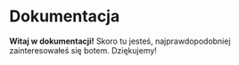 # Dokumentacja 

**Witaj w dokumentacji!** Skoro tu jesteś, najprawdopodobniej zainteresowałeś się botem. Dziękujemy!